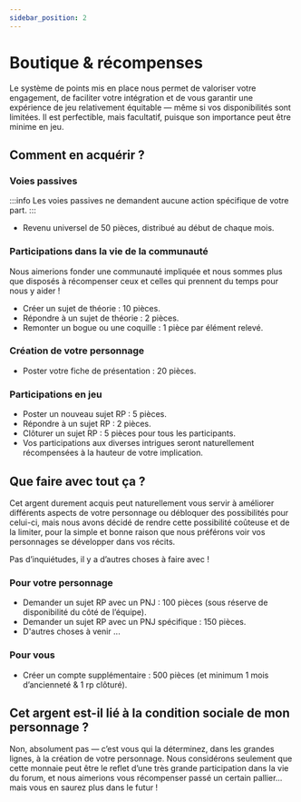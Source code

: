 ```yaml
---
sidebar_position: 2
---
```


# Boutique & récompenses

Le système de points mis en place nous permet de valoriser votre engagement, de faciliter votre intégration et de vous garantir une expérience de jeu relativement équitable — même si vos disponibilités sont limitées. Il est perfectible, mais facultatif, puisque son importance peut être minime en jeu.

## Comment en acquérir ?

### Voies passives

:::info
Les voies passives ne demandent aucune action spécifique de votre part.
:::

- Revenu universel de 50 pièces, distribué au début de chaque mois.

### Participations dans la vie de la communauté

Nous aimerions fonder une communauté impliquée et nous sommes plus que disposés à récompenser ceux et celles qui prennent du temps pour nous y aider !

- Créer un sujet de théorie : 10 pièces.
- Répondre à un sujet de théorie : 2 pièces.
- Remonter un bogue ou une coquille : 1 pièce par élément relevé.

### Création de votre personnage

- Poster votre fiche de présentation : 20 pièces.

### Participations en jeu

- Poster un nouveau sujet RP : 5 pièces.
- Répondre à un sujet RP : 2 pièces.
- Clôturer un sujet RP : 5 pièces pour tous les participants.
- Vos participations aux diverses intrigues seront naturellement récompensées à la hauteur de votre implication.

## Que faire avec tout ça ?

Cet argent durement acquis peut naturellement vous servir à améliorer différents aspects de votre personnage ou débloquer des possibilités pour celui-ci, mais nous avons décidé de rendre cette possibilité coûteuse et de la limiter, pour la simple et bonne raison que nous préférons voir vos personnages se développer dans vos récits.

Pas d’inquiétudes, il y a d’autres choses à faire avec !

### Pour votre personnage

- Demander un sujet RP avec un PNJ : 100 pièces (sous réserve de disponibilité du côté de l’équipe).
- Demander un sujet RP avec un PNJ spécifique : 150 pièces.
- D'autres choses à venir ...

### Pour vous

- Créer un compte supplémentaire : 500 pièces (et minimum 1 mois d’ancienneté & 1 rp clôturé).

## Cet argent est-il lié à la condition sociale de mon personnage ?

Non, absolument pas — c’est vous qui la déterminez, dans les grandes lignes, à la création de votre personnage. Nous considérons seulement que cette monnaie peut être le reflet d’une très grande participation dans la vie du forum, et nous aimerions vous récompenser passé un certain pallier… mais vous en saurez plus dans le futur !